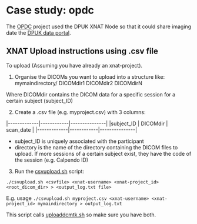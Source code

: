 # Case study: opdc

The [OPDC](https://www.opdc.ox.ac.uk/home) project used the DPUK XNAT Node so that it could share imaging date the [DPUK data portal](https://info.dpuk.org).

## XNAT Upload instructions using .csv file

To upload (Assuming you have already an xnat-project).

1. Organise the DICOMs you want to upload into a structure like:
mymaindirectory/
    DICOMdir1
    DICOMdir2
    DICOMdirN

Where DICOMdir contains the DICOM data for a specific session for a certain subject (subject_ID)

2. Create a .csv file (e.g. myproject.csv) with 3 columns:

|-------------|------------|---------------|
|subject_ID   | DICOMdir   | scan_date     |
|-------------|------------|---------------|

* subject_ID is uniquely associated with the participant
* directory is the name of the directory containing the DICOM files to upload. If more sessions of a certain subject exist, they have the code of the session (e.g. Calpendo ID)

3. Run the [csvupload.sh](https://git.fmrib.ox.ac.uk/-/snippets/32) script:

``./csvupload.sh <csvfile> <xnat-username> <xnat-project_id> <root_dicom_dir> > <output_log.txt file>``

E.g. usage
``./csvupload.sh myproject.csv <xnat-username> <xnat-project_id> mymaindirectory > output_log.txt``

This script calls [uploaddcmtk.sh](https://git.fmrib.ox.ac.uk/-/snippets/31) so make sure you have both.
